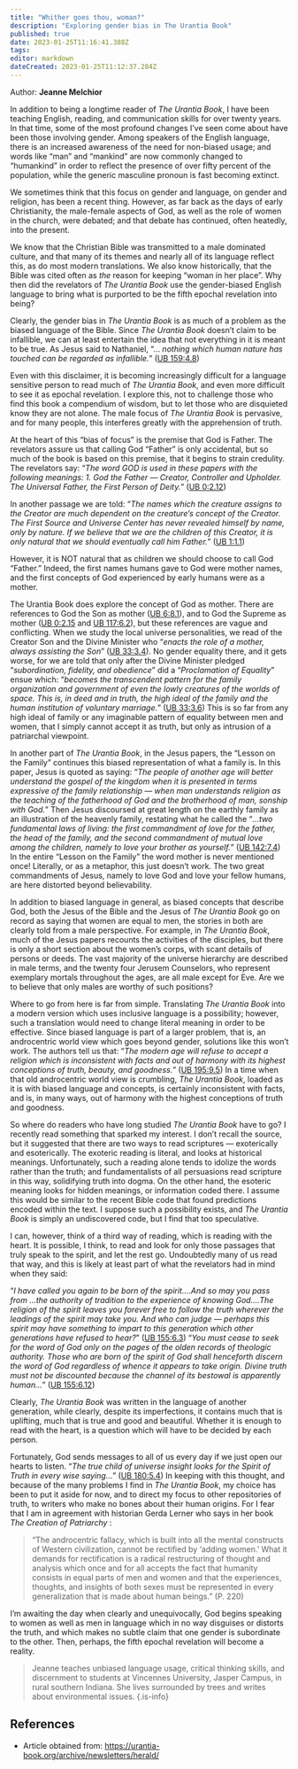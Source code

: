 ```yaml
---
title: "Whither goes thou, woman?"
description: "Exploring gender bias in The Urantia Book"
published: true
date: 2023-01-25T11:16:41.388Z
tags:
editor: markdown
dateCreated: 2023-01-25T11:12:37.284Z
---
```


Author: **Jeanne Melchior**

In addition to being a longtime reader of _The Urantia Book_, I have been teaching English, reading, and communication skills for over twenty years. In that time, some of the most profound changes I’ve seen come about have been those involving gender. Among speakers of the English language, there is an increased awareness of the need for non-biased usage; and words like “man” and “mankind” are now commonly changed to “humankind” in order to reflect the presence of over fifty percent of the population, while the generic masculine pronoun is fast becoming extinct. 

We sometimes think that this focus on gender and language, on gender and religion, has been a recent thing. However, as far back as the days of early Christianity, the male-female aspects of God, as well as the role of women in the church, were debated; and that debate has continued, often heatedly, into the present. 

We know that the Christian Bible was transmitted to a male dominated culture, and that many of its themes and nearly all of its language reflect this, as do most modern translations. We also know historically, that the Bible was cited often as _the_ reason for keeping “woman in her place”. Why then did the revelators of _The Urantia Book_ use the gender-biased English language to bring what is purported to be the fifth epochal revelation into being? 

Clearly, the gender bias in _The Urantia Book_ is as much of a problem as the biased language of the Bible. Since _The Urantia Book_ doesn’t claim to be infallible, we can at least entertain the idea that not everything in it is meant to be true. As Jesus said to Nathaniel, “... _nothing which human nature has touched can be regarded as infallible._” ([UB 159:4.8](/en/The_Urantia_Book/159#p4_8)) 

Even with this disclaimer, it is becoming increasingly difficult for a language sensitive person to read much of _The Urantia Book_, and even more difficult to see it as epochal revelation. I explore this, not to challenge those who find this book a compendium of wisdom, but to let those who are disquieted know they are not alone. The male focus of _The Urantia Book_ is pervasive, and for many people, this interferes greatly with the apprehension of truth. 

At the heart of this “bias of focus” is the premise that God is Father. The revelators assure us that calling God “Father” is only accidental, but so much of the book is based on this premise, that it begins to strain credulity. The revelators say: “_The word GOD is used in these papers with the following meanings: 1. God the Father — Creator, Controller and Upholder. The Universal Father, the First Person of Deity._” ([UB 0:2.12](/en/The_Urantia_Book/0#p2_12)) 

In another passage we are told: “_The names which the creature assigns to the Creator are much dependent on the creature’s concept of the Creator. The First Source and Universe Center has never revealed himself by name, only by nature. If we believe that we are the children of this Creator, it is only natural that we should eventually call him Father._” ([UB 1:1.1](/en/The_Urantia_Book/1#p1_1)) 

However, it is NOT natural that as children we should choose to call God “Father.” Indeed, the first names humans gave to God were mother names, and the first concepts of God experienced by early humans were as a mother. 

The Urantia Book does explore the concept of God as mother. There are references to God the Son as mother ([UB 6:8.1](/en/The_Urantia_Book/6#p8_1)), and to God the Supreme as mother ([UB 0:2.15](/en/The_Urantia_Book/0#p2_15) and [UB 117:6.2](/en/The_Urantia_Book/117#p6_2)), but these references are vague and conflicting. When we study the local universe personalities, we read of the Creator Son and the Divine Minister who “_enacts the role of a mother, always assisting the Son_” ([UB 33:3.4](/en/The_Urantia_Book/33#p3_4)). No gender equality there, and it gets worse, for we are told that only after the Divine Minister pledged “_subordination, fidelity, and obedience_” did a “_Proclamation of Equality_” ensue which: “_becomes the transcendent pattern for the family organization and government of even the lowly creatures of the worlds of space. This is, in deed and in truth, the high ideal of the family and the human institution of voluntary marriage._” ([UB 33:3.6](/en/The_Urantia_Book/33#p3_6)) This is so far from any high ideal of family or any imaginable pattern of equality between men and women, that I simply cannot accept it as truth, but only as intrusion of a patriarchal viewpoint. 

In another part of _The Urantia Book_, in the Jesus papers, the “Lesson on the Family” continues this biased representation of what a family is. In this paper, Jesus is quoted as saying: “_The people of another age will better understand the gospel of the kingdom when it is presented in terms expressive of the family relationship — when man understands religion as the teaching of the fatherhood of God and the brotherhood of man, sonship with God._” Then Jesus discoursed at great length on the earthly family as an illustration of the heavenly family, restating what he called the “_...two fundamental laws of living: the first commandment of love for the father, the head of the family, and the second commandment of mutual love among the children, namely to love your brother as yourself._” ([UB 142:7.4](/en/The_Urantia_Book/142#p7_4)) In the entire “Lesson on the Family” the word mother is never mentioned once! Literally, or as a metaphor, this just doesn’t work. The two great commandments of Jesus, namely to love God and love your fellow humans, are here distorted beyond believability. 

In addition to biased language in general, as biased concepts that describe God, both the Jesus of the Bible and the Jesus of _The Urantia Book_ go on record as saying that women are equal to men, the stories in both are clearly told from a male perspective. For example, in _The Urantia Book_, much of the Jesus papers recounts the activities of the disciples, but there is only a short section about the women’s corps, with scant details of persons or deeds. The vast majority of the universe hierarchy are described in male terms, and the twenty four Jerusem Counselors, who represent exemplary mortals throughout the ages, are all male except for Eve. Are we to believe that only males are worthy of such positions? 

Where to go from here is far from simple. Translating _The Urantia Book_ into a modern version which uses inclusive language is a possibility; however, such a translation would need to change literal meaning in order to be effective. Since biased language is part of a larger problem, that is, an androcentric world view which goes beyond gender, solutions like this won’t work. The authors tell us that: “_The modern age will refuse to accept a religion which is inconsistent with facts and out of harmony with its highest conceptions of truth, beauty, and goodness._” ([UB 195:9.5](/en/The_Urantia_Book/195#p9_5)) In a time when that old androcentric world view is crumbling, _The Urantia Book_, loaded as it is with biased language and concepts, is certainly inconsistent with facts, and is, in many ways, out of harmony with the highest conceptions of truth and goodness. 

So where do readers who have long studied _The Urantia Book_ have to go? I recently read something that sparked my interest. I don’t recall the source, but it suggested that there are two ways to read scriptures — exoterically and esoterically. The exoteric reading is literal, and looks at historical meanings. Unfortunately, such a reading alone tends to idolize the words rather than the truth; and fundamentalists of all persuasions read scripture in this way, solidifying truth into dogma. On the other hand, the esoteric meaning looks for hidden meanings, or information coded there. I assume this would be similar to the recent Bible code that found predictions encoded within the text. I suppose such a possibility exists, and _The Urantia Book_ is simply an undiscovered code, but I find that too speculative. 

I can, however, think of a third way of reading, which is reading with the heart. It is possible, I think, to read and look for only those passages that truly speak to the spirit, and let the rest go. Undoubtedly many of us read that way, and this is likely at least part of what the revelators had in mind when they said: 

“_I have called you again to be born of the spirit....And so may you pass from ...the authority of tradition to the experience of knowing God....The religion of the spirit leaves you forever free to follow the truth wherever the leadings of the spirit may take you. And who can judge — perhaps this spirit may have something to impart to this generation which other generations have refused to hear?_” ([UB 155:6.3](/en/The_Urantia_Book/155#p6_3)) “_You must cease to seek for the word of God only on the pages of the olden records of theologic authority. Those who are born of the spirit of God shall henceforth discern the word of God regardless of whence it appears to take origin. Divine truth must not be discounted because the channel of its bestowal is apparently human..._” ([UB 155:6.12](/en/The_Urantia_Book/155#p6_12)) 

Clearly, _The Urantia Book_ was written in the language of another generation, while clearly, despite its imperfections, it contains much that is uplifting, much that is true and good and beautiful. Whether it is enough to read with the heart, is a question which will have to be decided by each person. 

Fortunately, God sends messages to all of us every day if we just open our hearts to listen. “_The true child of universe insight looks for the Spirit of Truth in every wise saying..._” ([UB 180:5.4](/en/The_Urantia_Book/180#p5_4)) In keeping with this thought, and because of the many problems I find in _The Urantia Book_, my choice has been to put it aside for now, and to direct my focus to other repositories of truth, to writers who make no bones about their human origins. For I fear that I am in agreement with historian Gerda Lerner who says in her book _The Creation of Patriarchy_ : 

> “The androcentric fallacy, which is built into all the mental constructs of Western civilization, cannot be rectified by ‘adding women.’ What it demands for rectification is a radical restructuring of thought and analysis which once and for all accepts the fact that humanity consists in equal parts of men and women and that the experiences, thoughts, and insights of both sexes must be represented in every generalization that is made about human beings.” (P. 220) 

I’m awaiting the day when clearly and unequivocally, God begins speaking to women as well as men in language which in no way disguises or distorts the truth, and which makes no subtle claim that one gender is subordinate to the other. Then, perhaps, the fifth epochal revelation will become a reality.

> Jeanne teaches unbiased language usage, critical thinking skills, and discernment to students at Vincennes University, Jasper Campus, in rural southern Indiana. She lives surrounded by trees and writes about environmental issues. 
{.is-info}

## References

- Article obtained from: https://urantia-book.org/archive/newsletters/herald/